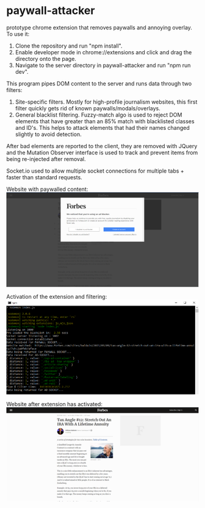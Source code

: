 # paywall-attacker
prototype chrome extension that removes paywalls and annoying overlay.
To use it:
1) Clone the repository and run "npm install".
2) Enable developer mode in chrome://extensions and click and drag the directory onto the page.
3) Navigate to the server directory in paywall-attacker and run "npm run dev".

This program pipes DOM content to the server and runs data through two filters:
1) Site-specific filters. Mostly for high-profile journalism websites, this first filter quickly gets rid of known paywalls/modals/overlays.
2) General blacklist filtering. Fuzzy-match algo is used to reject DOM elements that have greater than an 85% match with blacklisted classes and ID's. This helps to attack elements that had their names changed slightly to avoid detection.

After bad elements are reported to the client, they are removed with JQuery and the Mutation Observer interface is used to track and prevent items from being re-injected after removal.

Socket.io used to allow multiple socket connections for multiple tabs + faster than standard requests.

Website with paywalled content:
![Alt text](https://github.com/gregtuc/paywall-attacker/blob/main/images/example-image-2.png?raw=true "ImageOne")

Activation of the extension and filtering:
![Alt text](https://github.com/gregtuc/paywall-attacker/blob/main/images/example-image-3.PNG?raw=true "ImageTwo")

Website after extension has activated:
![Alt text](https://github.com/gregtuc/paywall-attacker/blob/main/images/example-image-4.PNG?raw=true "ImageThree")
